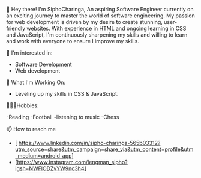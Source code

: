  👋 Hey there! I'm SiphoCharinga, An aspiring Software Engineer currently on an exciting journey to master the world of software engineering. My passion for web development is driven by my desire to create stunning, user-friendly websites. With experience in HTML and ongoing learning in CSS and JavaScript, I'm continuously sharpening my skills and willing to learn and work with everyone to ensure I improve my skills.

👀 I'm interested in:

- Software Development 
- Web development

 🧠 What I'm Working On:
  
- Leveling up my skills in CSS & JavaScript.


🏌🏽‍♂️Hobbies:

-Reading 
-Football 
-listening to music
-Chess

📫 How to reach me
- [ https://www.linkedin.com/in/sipho-charinga-565b03312?utm_source=share&utm_campaign=share_via&utm_content=profile&utm_medium=android_app]
- [https://www.instagram.com/lengman_sipho?igsh=NWFlODZvYW9nc3h4]


<!---
siphocharinga/siphocharinga is a ✨ special ✨ repository because its `README.md` (this file) appears on your GitHub profile.
You can click the Preview link to take a look at your changes.
--->

